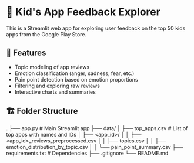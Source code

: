 # 📱 Kid's App Feedback Explorer

This is a Streamlit web app for exploring user feedback on the top 50 kids apps from the Google Play Store.

## 🚀 Features

- Topic modeling of app reviews
- Emotion classification (anger, sadness, fear, etc.)
- Pain point detection based on emotion proportions
- Filtering and exploring raw reviews
- Interactive charts and summaries

## 🏗️ Folder Structure
.
├── app.py # Main Streamlit app
├── data/
│ ├── top_apps.csv # List of top apps with names and IDs
│ ├── <app_id>/
│ │ ├── <app_id>_reviews_preprocessed.csv
│ │ ├── topics.csv
│ │ ├── emotion_distribution_by_topic.csv
│ │ └── pain_point_summary.csv
├── requirements.txt # Dependencies
├── .gitignore
└── README.md
